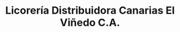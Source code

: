 ---
title: "Licorería Distribuidora Canarias El Viñedo C.A."
url: /valencia/licoreria-distribuidora-canarias-el-vinedo-c-a/
shop: alcohol
---